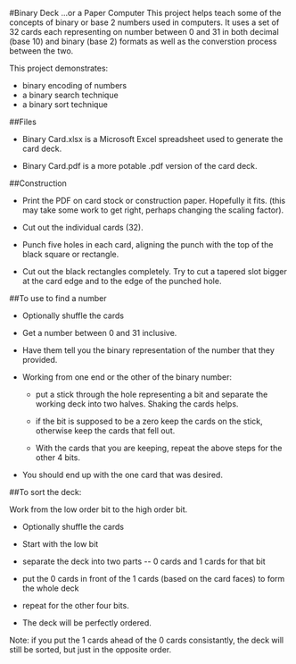 #Binary Deck ...or a Paper Computer
This project helps teach some of the concepts of binary or base 2 numbers used in computers. It uses a set of 32 cards each representing on number between 0 and 31 in both decimal (base 10) and binary (base 2) formats as well as the converstion process between the two.

This project demonstrates:

- binary encoding of numbers
- a binary search technique
- a binary sort technique


##Files
* Binary Card.xlsx is a Microsoft Excel spreadsheet used to generate the card deck.

* Binary Card.pdf is a more potable .pdf version of the card deck.

##Construction
* Print the PDF on card stock or construction paper. Hopefully it fits. (this may take some work to get right, perhaps changing the scaling factor).

* Cut out the individual cards (32).

* Punch five holes in each card, aligning the punch with the top of the black square or rectangle.

* Cut out the black rectangles completely. Try to cut a tapered slot bigger at the card edge and to the edge of the punched hole. 

##To use to find a number

* Optionally shuffle the cards

* Get a number between 0 and 31 inclusive.

* Have them tell you the binary representation of the number that they provided.

* Working from one end or the other of the binary number:

	* put a stick through the hole representing a bit and separate the working deck into two halves. Shaking the cards helps.

	* if the bit is supposed to be a zero keep the cards on the stick, otherwise keep the cards that fell out.

	* With the cards that you are keeping, repeat the above steps for the other 4 bits.

* You should end up with the one card that was desired.



##To sort the deck:

Work from the low order bit to the high order bit.

* Optionally shuffle the cards

* Start with the low bit

* separate the deck into two parts -- 0 cards and 1 cards for that bit

* put the 0 cards in front of the 1 cards (based on the card faces) to form the whole deck

* repeat for the other four bits.

* The deck will be perfectly ordered.

Note: if you put the 1 cards ahead of the 0 cards consistantly, the deck will still be sorted, but just in the opposite order.


